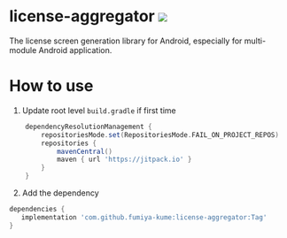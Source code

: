 # license-aggregator [![](https://jitci.com/gh/fumiya-kume/license-aggregator/svg)](https://jitci.com/gh/fumiya-kume/license-aggregator)

The license screen generation library for Android, especially for multi-module Android application.

# How to use

1. Update root level `build.gradle` if first time

```gradle
	dependencyResolutionManagement {
		repositoriesMode.set(RepositoriesMode.FAIL_ON_PROJECT_REPOS)
		repositories {
			mavenCentral()
			maven { url 'https://jitpack.io' }
		}
	}
```

2. Add the dependency

```gradle
dependencies {
   implementation 'com.github.fumiya-kume:license-aggregator:Tag'
}
```
